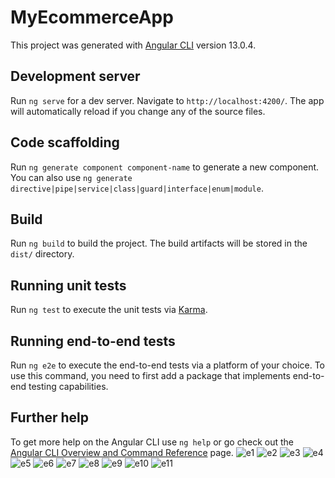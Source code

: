 # MyEcommerceApp

This project was generated with [Angular CLI](https://github.com/angular/angular-cli) version 13.0.4.

## Development server

Run `ng serve` for a dev server. Navigate to `http://localhost:4200/`. The app will automatically reload if you change any of the source files.

## Code scaffolding

Run `ng generate component component-name` to generate a new component. You can also use `ng generate directive|pipe|service|class|guard|interface|enum|module`.

## Build

Run `ng build` to build the project. The build artifacts will be stored in the `dist/` directory.

## Running unit tests

Run `ng test` to execute the unit tests via [Karma](https://karma-runner.github.io).

## Running end-to-end tests

Run `ng e2e` to execute the end-to-end tests via a platform of your choice. To use this command, you need to first add a package that implements end-to-end testing capabilities.

## Further help

To get more help on the Angular CLI use `ng help` or go check out the [Angular CLI Overview and Command Reference](https://angular.io/cli) page.
![e1](https://user-images.githubusercontent.com/85076411/147938081-2c066dc8-2a4b-4710-8f28-e1512a649dfa.PNG)
![e2](https://user-images.githubusercontent.com/85076411/147938088-146606db-d3c1-4ae8-a892-40826f2f892b.PNG)
![e3](https://user-images.githubusercontent.com/85076411/147938089-ce490393-705b-4fff-bdd8-4cb104c13a16.PNG)
![e4](https://user-images.githubusercontent.com/85076411/147938092-0d8db576-6f50-4101-b2db-77e8168150b2.PNG)
![e5](https://user-images.githubusercontent.com/85076411/147938095-c9fc2b5c-da65-44df-ad42-aeb271d6d12a.PNG)
![e6](https://user-images.githubusercontent.com/85076411/147938097-589bffbd-053a-431e-9f44-b679c1f751e3.PNG)
![e7](https://user-images.githubusercontent.com/85076411/147938098-b9094feb-2f50-479f-a14e-2f06fc723fb6.PNG)
![e8](https://user-images.githubusercontent.com/85076411/147938104-72531b5e-3949-4ebe-86b5-c3bdab969110.PNG)
![e9](https://user-images.githubusercontent.com/85076411/147938106-8cf56c66-0c74-4da7-9f93-2e5bdb7f488c.PNG)
![e10](https://user-images.githubusercontent.com/85076411/147938109-74550643-1f8d-49db-93da-ed6c4812f7c2.PNG)
![e11](https://user-images.githubusercontent.com/85076411/147938117-681be1c8-5945-40a0-bae2-c38a90ccaf99.PNG)
